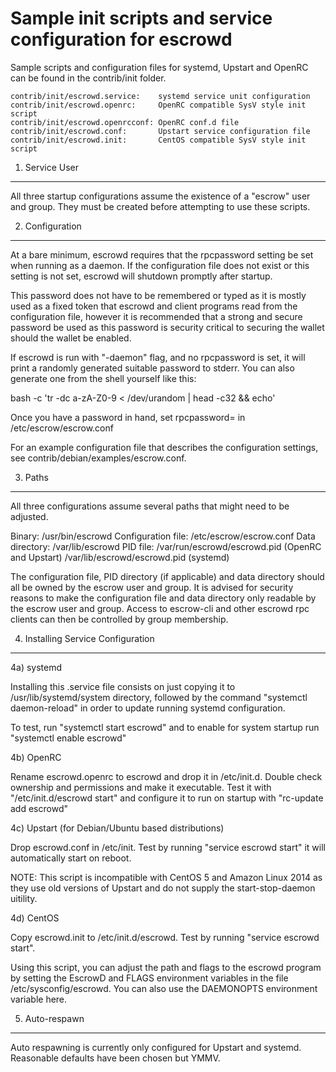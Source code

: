 Sample init scripts and service configuration for escrowd
==========================================================

Sample scripts and configuration files for systemd, Upstart and OpenRC
can be found in the contrib/init folder.

    contrib/init/escrowd.service:    systemd service unit configuration
    contrib/init/escrowd.openrc:     OpenRC compatible SysV style init script
    contrib/init/escrowd.openrcconf: OpenRC conf.d file
    contrib/init/escrowd.conf:       Upstart service configuration file
    contrib/init/escrowd.init:       CentOS compatible SysV style init script

1. Service User
---------------------------------

All three startup configurations assume the existence of a "escrow" user
and group.  They must be created before attempting to use these scripts.

2. Configuration
---------------------------------

At a bare minimum, escrowd requires that the rpcpassword setting be set
when running as a daemon.  If the configuration file does not exist or this
setting is not set, escrowd will shutdown promptly after startup.

This password does not have to be remembered or typed as it is mostly used
as a fixed token that escrowd and client programs read from the configuration
file, however it is recommended that a strong and secure password be used
as this password is security critical to securing the wallet should the
wallet be enabled.

If escrowd is run with "-daemon" flag, and no rpcpassword is set, it will
print a randomly generated suitable password to stderr.  You can also
generate one from the shell yourself like this:

bash -c 'tr -dc a-zA-Z0-9 < /dev/urandom | head -c32 && echo'

Once you have a password in hand, set rpcpassword= in /etc/escrow/escrow.conf

For an example configuration file that describes the configuration settings,
see contrib/debian/examples/escrow.conf.

3. Paths
---------------------------------

All three configurations assume several paths that might need to be adjusted.

Binary:              /usr/bin/escrowd
Configuration file:  /etc/escrow/escrow.conf
Data directory:      /var/lib/escrowd
PID file:            /var/run/escrowd/escrowd.pid (OpenRC and Upstart)
                     /var/lib/escrowd/escrowd.pid (systemd)

The configuration file, PID directory (if applicable) and data directory
should all be owned by the escrow user and group.  It is advised for security
reasons to make the configuration file and data directory only readable by the
escrow user and group.  Access to escrow-cli and other escrowd rpc clients
can then be controlled by group membership.

4. Installing Service Configuration
-----------------------------------

4a) systemd

Installing this .service file consists on just copying it to
/usr/lib/systemd/system directory, followed by the command
"systemctl daemon-reload" in order to update running systemd configuration.

To test, run "systemctl start escrowd" and to enable for system startup run
"systemctl enable escrowd"

4b) OpenRC

Rename escrowd.openrc to escrowd and drop it in /etc/init.d.  Double
check ownership and permissions and make it executable.  Test it with
"/etc/init.d/escrowd start" and configure it to run on startup with
"rc-update add escrowd"

4c) Upstart (for Debian/Ubuntu based distributions)

Drop escrowd.conf in /etc/init.  Test by running "service escrowd start"
it will automatically start on reboot.

NOTE: This script is incompatible with CentOS 5 and Amazon Linux 2014 as they
use old versions of Upstart and do not supply the start-stop-daemon uitility.

4d) CentOS

Copy escrowd.init to /etc/init.d/escrowd. Test by running "service escrowd start".

Using this script, you can adjust the path and flags to the escrowd program by
setting the EscrowD and FLAGS environment variables in the file
/etc/sysconfig/escrowd. You can also use the DAEMONOPTS environment variable here.

5. Auto-respawn
-----------------------------------

Auto respawning is currently only configured for Upstart and systemd.
Reasonable defaults have been chosen but YMMV.
